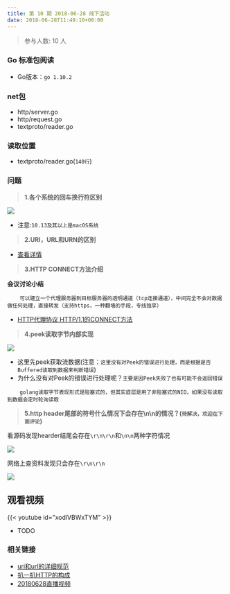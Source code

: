```yaml
---
title: 第 10 期 2018-06-28 线下活动
date: 2018-06-28T11:49:10+08:00
---
```

>参与人数: 10 人

### Go 标准包阅读

- Go版本：`go 1.10.2`

### net包

- http/server.go
- http/request.go
- textproto/reader.go

### 读取位置

- textproto/reader.go(`140行`)

### 问题

> **1.各个系统的回车换行符区别**                

![](/images/20180628-1.jpeg)

- 注意:`10.13及其以上是macOS系统`

> **2.URI，URL和URN的区别**                   

- [查看详情](http://www.cnblogs.com/hust-ghtao/p/4724885.html)

> **3.HTTP CONNECT方法介绍**                  

**会议讨论小结**

```
	可以建立一个代理服务器到目标服务器的透明通道（tcp连接通道），中间完全不会对数据做任何处理，直接转发（支持https，一种翻墙的手段，专线独享）
```

- [HTTP代理协议 HTTP/1.1的CONNECT方法](https://www.web-tinker.com/article/20055.html)

> **4.peek读取字节内部实现**                  

![](/images/20180628-4.jpeg)

- 这里先peek获取流数据(注意：`这里没有对Peek的错误进行处理，而是根据是否Buffered读取到数据来判断错误`)
- 为什么没有对Peek的错误进行处理呢？`主要是因Peek失败了也有可能不会返回错误`

```
	golang读取字节表现形式是阻塞式的，但其实底层是用了非阻塞式的NIO，如果没有读取到数据会定时轮询读取
```

> **5.http header尾部的符号什么情况下会存在\n\n的情况？(`待解决，欢迎在下面评论`)**             

看源码发现hearder结尾会存在`\r\n\r\n`和`\n\n`两种字符情况

![](/images/20180628-2.jpeg)

网络上查资料发现只会存在`\r\n\r\n`

![](/images/20180628-3.jpeg)

## 观看视频

{{< youtube id="xodlVBWxTYM" >}}

- TODO                 


### 相关链接

- [uri和url的详细规范](https://tools.ietf.org/html/rfc3986)
- [扒一扒HTTP的构成](http://mrpeak.cn/blog/http-constitution/)
- [20180628直播视频](https://www.youtube.com/watch?v=xodlVBWxTYM)
